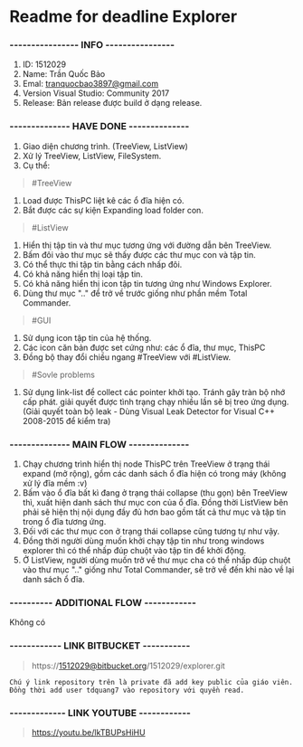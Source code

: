 # Readme for deadline Explorer
### ---------------- INFO ----------------
1. ID: 1512029
2. Name: Trần Quốc Bảo
3. Emal: tranquocbao3897@gmail.com
4. Version Visual Studio: Community 2017 
5. Release: Bản release được build ở dạng release.
### -------------- HAVE DONE --------------
1. Giao diện chương trình. (TreeView, ListView)
2. Xử lý TreeView, ListView, FileSystem.
3. Cụ thể:

> #TreeView
1. Load được ThisPC liệt kê các ổ đĩa hiện có.
2. Bắt được các sự kiện Expanding load folder con.

> #ListView
1. Hiển thị tập tin và thư mục tương ứng với đường dẫn bên TreeView.
2. Bấm đôi vào thư mục sẽ thấy được các thư mục con và tập tin.
3. Có thể thực thi tập tin bằng cách nhấp đôi.
4. Có khả năng hiển thị loại tập tin.
5. Có khả năng hiển thị icon tập tin tương ứng như Windows Explorer.
6. Dùng thư mục ".." để trở về trước giống như phần mềm Total Commander.

> #GUI
1. Sử dụng icon tập tin của hệ thống.
2. Các icon căn bản được set cứng như: các ổ đĩa, thư mục, ThisPC
3. Đồng bộ thay đổi chiều ngang #TreeView với #ListView.

> #Sovle problems
1. Sử dụng link-list để collect các pointer khởi tạo. Tránh gây tràn bộ nhớ cấp phát.
giải quyết được tình trạng chạy nhiều lần sẽ bị treo ứng dụng.
(Giải quyết toàn bộ leak - Dùng Visual Leak Detector for Visual C++ 2008-2015 để kiểm tra)

### -------------- MAIN FLOW --------------
1. Chạy chương trình hiển thị node ThisPC trên TreeView ở trạng thái expand (mở rộng),
gồm các danh sách ổ đĩa hiện có trong máy (không xử lý đĩa mềm :v)
2. Bấm vào ổ đĩa bất kì đang ở trạng thái collapse (thu gọn) bên TreeView thì,
xuất hiện danh sách thư mục con của ổ đĩa. Đồng thời ListView bên phải sẽ hiện thị nội dụng
đầy đủ hơn bao gồm tất cả thư mục và tập tin trong ổ đĩa tương ứng.
3. Đối với các thư mục con ở trạng thái collapse cũng tương tự như vậy.
4. Đồng thời người dùng muốn khởi chạy tập tin như trong windows explorer thì có thể
nhấp đúp chuột vào tập tin để khởi động.
5. Ở ListView, người dùng muốn trở về thư mục cha có thể nhấp đúp chuột vào thư mục ".." giống như Total Commander,
sẽ trở về đến khi nào về lại danh sách ổ đĩa.
### ---------- ADDITIONAL FLOW ------------
Không có
### ------------ LINK BITBUCKET -----------
> https://1512029@bitbucket.org/1512029/explorer.git
```
Chú ý link repository trên là private đã add key public của giáo viên.
Đồng thời add user tdquang7 vào repository với quyền read.
```
### ------------- LINK YOUTUBE ------------
> https://youtu.be/lkTBUPsHiHU
